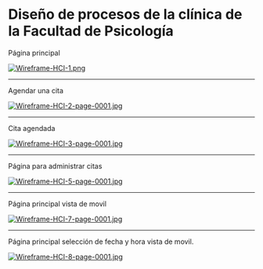 # Diseño de procesos de la clínica de la Facultad de Psicología

Página principal

[![Wireframe-HCI-1.png](https://i.postimg.cc/44tCqsnY/Wireframe-HCI-1.png)](https://postimg.cc/5jxkFcBJ)

---

Agendar una cita

[![Wireframe-HCI-2-page-0001.jpg](https://i.postimg.cc/7Y8qPD62/Wireframe-HCI-2-page-0001.jpg)](https://postimg.cc/Z0cGjG6b)

--- 
Cita agendada

[![Wireframe-HCI-3-page-0001.jpg](https://i.postimg.cc/kGx3R64t/Wireframe-HCI-3-page-0001.jpg)](https://postimg.cc/1V5YLzD9)

---

Página para administrar citas

[![Wireframe-HCI-5-page-0001.jpg](https://i.postimg.cc/gc4Kmc4M/Wireframe-HCI-5-page-0001.jpg)](https://postimg.cc/mhz9SsvM)

---

Página principal vista de movil

[![Wireframe-HCI-7-page-0001.jpg](https://i.postimg.cc/pL5Qffv7/Wireframe-HCI-7-page-0001.jpg)](https://postimg.cc/nXZQZQCY)

---

Página principal selección de fecha y hora vista de movil.

[![Wireframe-HCI-8-page-0001.jpg](https://i.postimg.cc/d30rLdn5/Wireframe-HCI-8-page-0001.jpg)](https://postimg.cc/7GpfR5Fz)